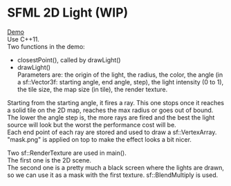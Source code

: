 # SFML 2D Light (WIP)
[Demo](https://raw.githubusercontent.com/FoFabien/SFML-2D-Light/master/output.gif)  
Use C++11.  
Two functions in the demo:  
- closestPoint(), called by drawLight()  
- drawLight()  
Parameters are: the origin of the light, the radius, the color, the angle (in a sf::Vector3f: starting angle, end angle, step), the light intensity (0 to 1), the tile size, the map size (in tile), the render texture.  
  
Starting from the starting angle, it fires a ray. This one stops once it reaches a solid tile on the 2D map, reaches the max radius or goes out of bound.  
The lower the angle step is, the more rays are fired and the best the light source will look but the worst the performance cost will be.  
Each end point of each ray are stored and used to draw a sf::VertexArray. "mask.png" is applied on top to make the effect looks a bit nicer.  

Two sf::RenderTexture are used in main().  
The first one is the 2D scene.  
The second one is a pretty much a black screen where the lights are drawn, so we can use it as a mask with the first texture. sf::BlendMultiply is used.  

